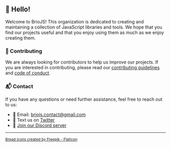 ## 🍞 Hello!

Welcome to BrioJS! This organization is dedicated to creating and maintaining a collection of JavaScript libraries and tools. We hope that you find our projects useful and that you enjoy using them as much as we enjoy creating them.

### 👥 Contributing

We are always looking for contributors to help us improve our projects. If you are interested in contributing, please read our [contributing guidelines](../CONTRIBUTING.md) and [code of conduct](../CODE_OF_CONDUCT.md).

### 📬 Contact

If you have any questions or need further assistance, feel free to reach out to us:
- 📧 Email: [briojs.contact@gmail.com](mailto:briojs.contact@gmail.com)
- 📢 Text us on [Twitter](https://x.com/briojs)
- 💬 [Join our Discord server](https://discord.gg/PjDUWPVbDK)

---

<sub><a href="https://www.flaticon.com/free-icons/bread" title="bread icons">Bread icons created by Freepik - Flaticon</a></sub>
